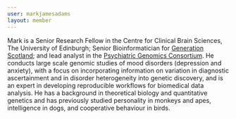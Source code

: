 ```yaml
---
user: markjamesadams
layout: member
---
```


Mark is a Senior Research Fellow in the Centre for Clinical Brain Sciences, The University of Edinburgh; Senior Bioinformatician for [Generation Scotland](https://genscot.ed.ac.uk); and lead analyst in the [Psychiatric Genomics Consortium](https://pgc.unc.edu). He conducts large scale genomic studies of mood disorders (depression and anxiety), with a focus on incorporating information on variation in diagnostic ascertainment and in disorder heterogeneity into genetic discovery, and is an expert in developing reproducible workflows for biomedical data analysis. He has a background in theoretical biology and quantitative genetics and has previously studied personality in monkeys and apes, intelligence in dogs, and cooperative behaviour in birds.